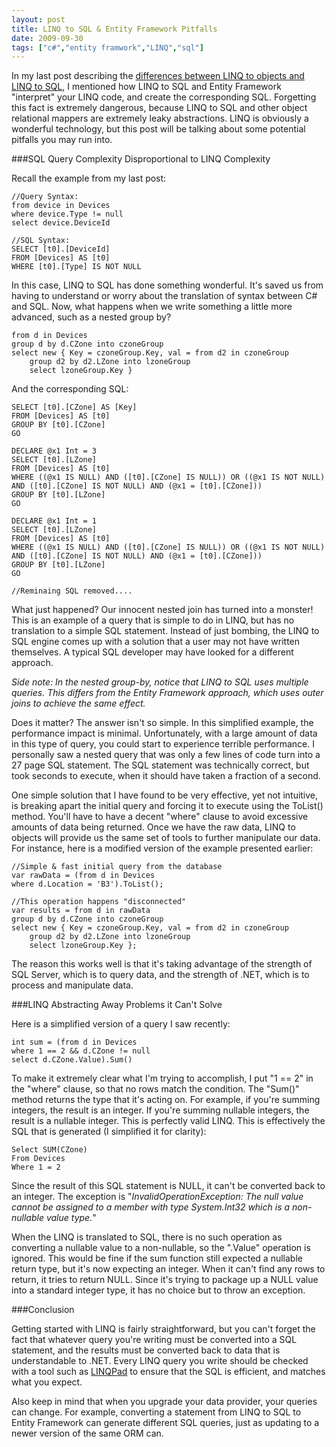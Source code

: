```yaml
---
layout: post
title: LINQ to SQL & Entity Framework Pitfalls
date: 2009-09-30
tags: ["c#","entity framwork","LINQ","sql"]
---
```


In my last post describing the [differences between LINQ to objects and LINQ to SQL](http://www.ytechie.com/2009/09/understanding-linq-and-linq-to-sql-and-ef/), I mentioned how LINQ to SQL and Entity Framework "interpret" your LINQ code, and create the corresponding SQL. Forgetting this fact is extremely dangerous, because LINQ to SQL and other object relational mappers are extremely leaky abstractions. LINQ is obviously a wonderful technology, but this post will be talking about some potential pitfalls you may run into.

###SQL Query Complexity Disproportional to LINQ Complexity

Recall the example from my last post:

	//Query Syntax:
	from device in Devices
	where device.Type != null
	select device.DeviceId
	
	//SQL Syntax:
	SELECT [t0].[DeviceId]
	FROM [Devices] AS [t0]
	WHERE [t0].[Type] IS NOT NULL

In this case, LINQ to SQL has done something wonderful. It's saved us from having to understand or worry about the translation of syntax between C# and SQL. Now, what happens when we write something a little more advanced, such as a nested group by?

	from d in Devices
	group d by d.CZone into czoneGroup
	select new { Key = czoneGroup.Key, val = from d2 in czoneGroup
		group d2 by d2.LZone into lzoneGroup
		select lzoneGroup.Key }

And the corresponding SQL:

	SELECT [t0].[CZone] AS [Key]
	FROM [Devices] AS [t0]
	GROUP BY [t0].[CZone]
	GO
	
	DECLARE @x1 Int = 3
	SELECT [t0].[LZone]
	FROM [Devices] AS [t0]
	WHERE ((@x1 IS NULL) AND ([t0].[CZone] IS NULL)) OR ((@x1 IS NOT NULL) AND ([t0].[CZone] IS NOT NULL) AND (@x1 = [t0].[CZone]))
	GROUP BY [t0].[LZone]
	GO
	
	DECLARE @x1 Int = 1
	SELECT [t0].[LZone]
	FROM [Devices] AS [t0]
	WHERE ((@x1 IS NULL) AND ([t0].[CZone] IS NULL)) OR ((@x1 IS NOT NULL) AND ([t0].[CZone] IS NOT NULL) AND (@x1 = [t0].[CZone]))
	GROUP BY [t0].[LZone]
	GO
	
	//Reminaing SQL removed....

What just happened? Our innocent nested join has turned into a monster! This is an example of a query that is simple to do in LINQ, but has no translation to a simple SQL statement. Instead of just bombing, the LINQ to SQL engine comes up with a solution that a user may not have written themselves. A typical SQL developer may have looked for a different approach.

_Side note: In the nested group-by, notice that LINQ to SQL uses multiple queries. This differs from the Entity Framework approach, which uses outer joins to achieve the same effect._

Does it matter? The answer isn't so simple. In this simplified example, the performance impact is minimal. Unfortunately, with a large amount of data in this type of query, you could start to experience terrible performance. I personally saw a nested query that was only a few lines of code turn into a 27 page SQL statement. The SQL statement was technically correct, but took seconds to execute, when it should have taken a fraction of a second.

One simple solution that I have found to be very effective, yet not intuitive, is breaking apart the initial query and forcing it to execute using the ToList() method. You'll have to have a decent "where" clause to avoid excessive amounts of data being returned. Once we have the raw data, LINQ to objects will provide us the same set of tools to further manipulate our data. For instance, here is a modified version of the example presented earlier:

	//Simple & fast initial query from the database
	var rawData = (from d in Devices
	where d.Location = 'B3').ToList();
	
	//This operation happens "disconnected"
	var results = from d in rawData
	group d by d.CZone into czoneGroup
	select new { Key = czoneGroup.Key, val = from d2 in czoneGroup
		group d2 by d2.LZone into lzoneGroup
		select lzoneGroup.Key };

The reason this works well is that it's taking advantage of the strength of SQL Server, which is to query data, and the strength of .NET, which is to process and manipulate data.

###LINQ Abstracting Away Problems it Can't Solve

Here is a simplified version of a query I saw recently:

	int sum = (from d in Devices
	where 1 == 2 && d.CZone != null
	select d.CZone.Value).Sum()

To make it extremely clear what I'm trying to accomplish, I put "1 == 2" in the "where" clause, so that no rows match the condition. The "Sum()" method returns the type that it's acting on. For example, if you're summing integers, the result is an integer. If you're summing nullable integers, the result is a nullable integer. This is perfectly valid LINQ. This is effectively the SQL that is generated (I simplified it for clarity):

	Select SUM(CZone)
	From Devices
	Where 1 = 2

Since the result of this SQL statement is NULL, it can't be converted back to an integer. The exception is "_InvalidOperationException: The null value cannot be assigned to a member with type System.Int32 which is a non-nullable value type._"

When the LINQ is translated to SQL, there is no such operation as converting a nullable value to a non-nullable, so the ".Value" operation is ignored. This would be fine if the sum function still expected a nullable return type, but it's now expecting an integer. When it can't find any rows to return, it tries to return NULL. Since it's trying to package up a NULL value into a standard integer type, it has no choice but to throw an exception.

###Conclusion

Getting started with LINQ is fairly straightforward, but you can't forget the fact that whatever query you're writing must be converted into a SQL statement, and the results must be converted back to data that is understandable to .NET. Every LINQ query you write should be checked with a tool such as [LINQPad](http://www.linqpad.net/) to ensure that the SQL is efficient, and matches what you expect.

Also keep in mind that when you upgrade your data provider, your queries can change. For example, converting a statement from LINQ to SQL to Entity Framework can generate different SQL queries, just as updating to a newer version of the same ORM can.